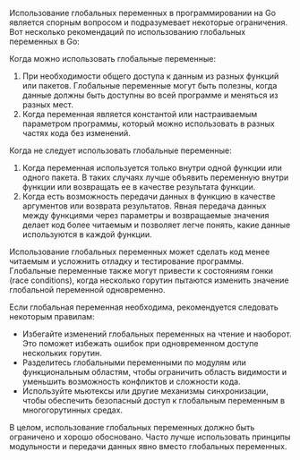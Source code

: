 Использование глобальных переменных в программировании на Go является спорным вопросом и подразумевает некоторые ограничения. Вот несколько рекомендаций по использованию глобальных переменных в Go:

Когда можно использовать глобальные переменные:
1. При необходимости общего доступа к данным из разных функций или пакетов. Глобальные переменные могут быть полезны, когда данные должны быть доступны во всей программе и меняться из разных мест.
2. Когда переменная является константой или настраиваемым параметром программы, который можно использовать в разных частях кода без изменений.

Когда не следует использовать глобальные переменные:
1. Когда переменная используется только внутри одной функции или одного пакета. В таких случаях лучше объявить переменную внутри функции или возвращать ее в качестве результата функции.
2. Когда есть возможность передачи данных в функцию в качестве аргументов или возврата результатов. Явная передача данных между функциями через параметры и возвращаемые значения делает код более читаемым и позволяет легче понять, какие данные используются в каждой функции.

Использование глобальных переменных может сделать код менее читаемым и усложнить отладку и тестирование программы. Глобальные переменные также могут привести к состояниям гонки (race conditions), когда несколько горутин пытаются изменить значение глобальной переменной одновременно.

Если глобальная переменная необходима, рекомендуется следовать некоторым правилам:
- Избегайте изменений глобальных переменных на чтение и наоборот. Это поможет избежать ошибок при одновременном доступе нескольких горутин.
- Разделитесь глобальными переменными по модулям или функциональным областям, чтобы ограничить область видимости и уменьшить возможность конфликтов и сложности кода.
- Используйте мьютексы или другие механизмы синхронизации, чтобы обеспечить безопасный доступ к глобальным переменным в многогорутинных средах.

В целом, использование глобальных переменных должно быть ограничено и хорошо обосновано. Часто лучше использовать принципы модульности и передачи данных явно вместо глобальных переменных.